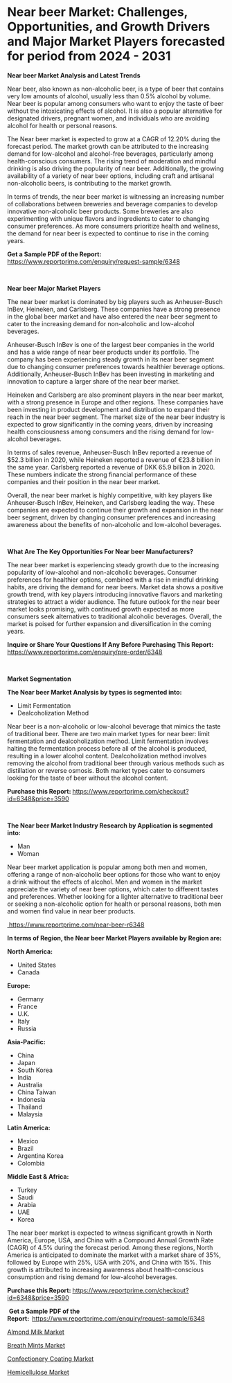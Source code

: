 <p><h1>Near beer Market: Challenges, Opportunities, and Growth Drivers and Major Market Players forecasted for period from 2024 - 2031</h1></p><p><strong>Near beer Market Analysis and Latest Trends</strong></p>
<p><p>Near beer, also known as non-alcoholic beer, is a type of beer that contains very low amounts of alcohol, usually less than 0.5% alcohol by volume. Near beer is popular among consumers who want to enjoy the taste of beer without the intoxicating effects of alcohol. It is also a popular alternative for designated drivers, pregnant women, and individuals who are avoiding alcohol for health or personal reasons.</p><p>The Near beer market is expected to grow at a CAGR of 12.20% during the forecast period. The market growth can be attributed to the increasing demand for low-alcohol and alcohol-free beverages, particularly among health-conscious consumers. The rising trend of moderation and mindful drinking is also driving the popularity of near beer. Additionally, the growing availability of a variety of near beer options, including craft and artisanal non-alcoholic beers, is contributing to the market growth.</p><p>In terms of trends, the near beer market is witnessing an increasing number of collaborations between breweries and beverage companies to develop innovative non-alcoholic beer products. Some breweries are also experimenting with unique flavors and ingredients to cater to changing consumer preferences. As more consumers prioritize health and wellness, the demand for near beer is expected to continue to rise in the coming years.</p></p>
<p><strong>Get a Sample PDF of the Report:&nbsp;</strong> <a href="https://www.reportprime.com/enquiry/request-sample/6348">https://www.reportprime.com/enquiry/request-sample/6348</a></p>
<p>&nbsp;</p>
<p><strong>Near beer Major Market Players</strong></p>
<p><p>The near beer market is dominated by big players such as Anheuser-Busch InBev, Heineken, and Carlsberg. These companies have a strong presence in the global beer market and have also entered the near beer segment to cater to the increasing demand for non-alcoholic and low-alcohol beverages.</p><p>Anheuser-Busch InBev is one of the largest beer companies in the world and has a wide range of near beer products under its portfolio. The company has been experiencing steady growth in its near beer segment due to changing consumer preferences towards healthier beverage options. Additionally, Anheuser-Busch InBev has been investing in marketing and innovation to capture a larger share of the near beer market.</p><p>Heineken and Carlsberg are also prominent players in the near beer market, with a strong presence in Europe and other regions. These companies have been investing in product development and distribution to expand their reach in the near beer segment. The market size of the near beer industry is expected to grow significantly in the coming years, driven by increasing health consciousness among consumers and the rising demand for low-alcohol beverages.</p><p>In terms of sales revenue, Anheuser-Busch InBev reported a revenue of $52.3 billion in 2020, while Heineken reported a revenue of €23.8 billion in the same year. Carlsberg reported a revenue of DKK 65.9 billion in 2020. These numbers indicate the strong financial performance of these companies and their position in the near beer market.</p><p>Overall, the near beer market is highly competitive, with key players like Anheuser-Busch InBev, Heineken, and Carlsberg leading the way. These companies are expected to continue their growth and expansion in the near beer segment, driven by changing consumer preferences and increasing awareness about the benefits of non-alcoholic and low-alcohol beverages.</p></p>
<p>&nbsp;</p>
<p><strong>What Are The Key Opportunities For Near beer Manufacturers?</strong></p>
<p><p>The near beer market is experiencing steady growth due to the increasing popularity of low-alcohol and non-alcoholic beverages. Consumer preferences for healthier options, combined with a rise in mindful drinking habits, are driving the demand for near beers. Market data shows a positive growth trend, with key players introducing innovative flavors and marketing strategies to attract a wider audience. The future outlook for the near beer market looks promising, with continued growth expected as more consumers seek alternatives to traditional alcoholic beverages. Overall, the market is poised for further expansion and diversification in the coming years.</p></p>
<p><strong>Inquire or Share Your Questions If Any Before Purchasing This Report:</strong> <a href="https://www.reportprime.com/enquiry/pre-order/6348">https://www.reportprime.com/enquiry/pre-order/6348</a></p>
<p>&nbsp;</p>
<p><strong>Market Segmentation</strong></p>
<p><strong>The Near beer Market Analysis by types is segmented into:</strong></p>
<p><ul><li>Limit Fermentation</li><li>Dealcoholization Method</li></ul></p>
<p><p>Near beer is a non-alcoholic or low-alcohol beverage that mimics the taste of traditional beer. There are two main market types for near beer: limit fermentation and dealcoholization method. Limit fermentation involves halting the fermentation process before all of the alcohol is produced, resulting in a lower alcohol content. Dealcoholization method involves removing the alcohol from traditional beer through various methods such as distillation or reverse osmosis. Both market types cater to consumers looking for the taste of beer without the alcohol content.</p></p>
<p><strong>Purchase this Report:&nbsp;</strong><a href="https://www.reportprime.com/checkout?id=6348&price=3590">https://www.reportprime.com/checkout?id=6348&price=3590</a></p>
<p>&nbsp;</p>
<p><strong>The Near beer Market Industry Research by Application is segmented into:</strong></p>
<p><ul><li>Man</li><li>Woman</li></ul></p>
<p><p>Near beer market application is popular among both men and women, offering a range of non-alcoholic beer options for those who want to enjoy a drink without the effects of alcohol. Men and women in the market appreciate the variety of near beer options, which cater to different tastes and preferences. Whether looking for a lighter alternative to traditional beer or seeking a non-alcoholic option for health or personal reasons, both men and women find value in near beer products.</p></p>
<p><a href="https://www.reportprime.com/near-beer-r6348">&nbsp;https://www.reportprime.com/near-beer-r6348</a></p>
<p><strong>In terms of Region, the Near beer Market Players available by Region are:</strong></p>
<p>
    <p> <strong> North America: </strong>
        <ul>
            <li>United States</li>
            <li>Canada</li>
        </ul>
        </p> 
    <p> <strong> Europe: </strong>
        <ul>
            <li>Germany</li>
            <li>France</li>
            <li>U.K.</li>
            <li>Italy</li>
            <li>Russia</li>
        </ul>
        </p> 
    <p> <strong> Asia-Pacific: </strong>
        <ul>
            <li>China</li>
            <li>Japan</li>
            <li>South Korea</li>
            <li>India</li>
            <li>Australia</li>
            <li>China Taiwan</li>
            <li>Indonesia</li>
            <li>Thailand</li>
            <li>Malaysia</li>
        </ul>
        </p> 
    <p> <strong> Latin America: </strong>
        <ul>
            <li>Mexico</li>
            <li>Brazil</li>
            <li>Argentina Korea</li>
            <li>Colombia</li>
        </ul>
        </p> 
    <p> <strong> Middle East & Africa: </strong>
        <ul>
            <li>Turkey</li>
            <li>Saudi</li>
            <li>Arabia</li>
            <li>UAE</li>
            <li>Korea</li>
        </ul>
    </p>
    </p>
<p><p>The near beer market is expected to witness significant growth in North America, Europe, USA, and China with a Compound Annual Growth Rate (CAGR) of 4.5% during the forecast period. Among these regions, North America is anticipated to dominate the market with a market share of 35%, followed by Europe with 25%, USA with 20%, and China with 15%. This growth is attributed to increasing awareness about health-conscious consumption and rising demand for low-alcohol beverages.</p></p>
<p><strong>Purchase this Report: </strong><a href="https://www.reportprime.com/checkout?id=6348&price=3590">https://www.reportprime.com/checkout?id=6348&price=3590</a></p>
<p>&nbsp;<strong>Get a Sample PDF of the Report:&nbsp;&nbsp;</strong><a href="https://www.reportprime.com/enquiry/request-sample/6348">https://www.reportprime.com/enquiry/request-sample/6348</a></p>
<p><strong></strong></p>
<p><p><a href="https://github.com/RichRobinson5/Market-Research-Report-List-6/blob/main/almond-milk-market.md">Almond Milk Market</a></p><p><a href="https://github.com/nathandecarvalho/Market-Research-Report-List-4/blob/main/breath-mints-market.md">Breath Mints Market</a></p><p><a href="https://github.com/julyju69/Market-Research-Report-List-4/blob/main/confectionery-coating-market.md">Confectionery Coating Market</a></p><p><a href="https://github.com/gdfhhhj/Market-Research-Report-List-6/blob/main/hemicellulose-market.md">Hemicellulose Market</a></p></p>